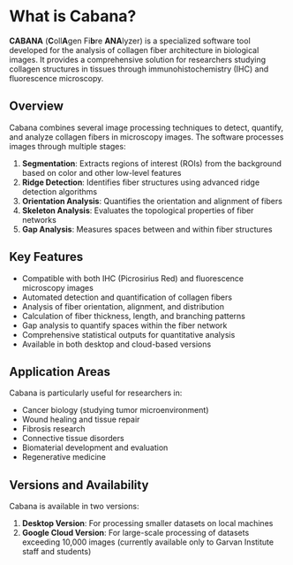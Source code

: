 # What is Cabana?

**CABANA** (**C**oll**A**gen Fi**b**re **ANA**lyzer) is a specialized software tool developed for the analysis of collagen fiber architecture in biological images. It provides a comprehensive solution for researchers studying collagen structures in tissues through immunohistochemistry (IHC) and fluorescence microscopy.

## Overview

Cabana combines several image processing techniques to detect, quantify, and analyze collagen fibers in microscopy images. The software processes images through multiple stages:

1. **Segmentation**: Extracts regions of interest (ROIs) from the background based on color and other low-level features
2. **Ridge Detection**: Identifies fiber structures using advanced ridge detection algorithms
3. **Orientation Analysis**: Quantifies the orientation and alignment of fibers
4. **Skeleton Analysis**: Evaluates the topological properties of fiber networks
5. **Gap Analysis**: Measures spaces between and within fiber structures

## Key Features

- Compatible with both IHC (Picrosirius Red) and fluorescence microscopy images
- Automated detection and quantification of collagen fibers
- Analysis of fiber orientation, alignment, and distribution
- Calculation of fiber thickness, length, and branching patterns
- Gap analysis to quantify spaces within the fiber network
- Comprehensive statistical outputs for quantitative analysis
- Available in both desktop and cloud-based versions

## Application Areas

Cabana is particularly useful for researchers in:

- Cancer biology (studying tumor microenvironment)
- Wound healing and tissue repair
- Fibrosis research
- Connective tissue disorders
- Biomaterial development and evaluation
- Regenerative medicine

## Versions and Availability

Cabana is available in two versions:

1. **Desktop Version**: For processing smaller datasets on local machines
2. **Google Cloud Version**: For large-scale processing of datasets exceeding 10,000 images (currently available only to Garvan Institute staff and students)
